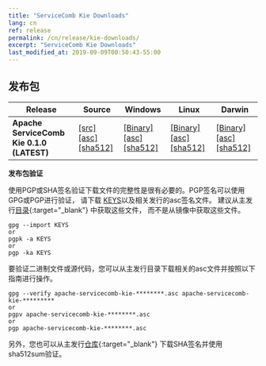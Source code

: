 ```yaml
---
title: "ServiceComb Kie Downloads"
lang: cn
ref: release
permalink: /cn/release/kie-downloads/
excerpt: "ServiceComb Kie Downloads"
last_modified_at: 2019-09-09T00:50:43-55:00
---
```


## 发布包


| Release           |         Source            |           Windows         |           Linux           |           Darwin          |          
| ---------------------- | --------------------------------- | --------------------------------- | --------------------------------- | --------------------------------- |
| **Apache ServiceComb Kie 0.1.0 (LATEST)**    |[[src]](https://apache.org/dyn/closer.cgi/servicecomb/servicecomb-kie/0.1.0/apache-servicecomb-kie-0.1.0-src.tar.gz) [[asc]](https://www.apache.org/dist/servicecomb/servicecomb-kie/0.1.0/apache-servicecomb-kie-0.1.0-src.tar.gz.asc) [[sha512]](https://www.apache.org/dist/servicecomb/servicecomb-kie/0.1.0/apache-servicecomb-kie-0.1.0-src.tar.gz.sha512)     | [[Binary]](https://apache.org/dyn/closer.cgi/servicecomb/servicecomb-kie/0.1.0/apache-servicecomb-kie-0.1.0-windows-amd64.tar.gz) [[asc]](https://www.apache.org/dist/servicecomb/servicecomb-kie/0.1.0/apache-servicecomb-kie-0.1.0-windows-amd64.tar.gz.asc) [[sha512]](https://www.apache.org/dist/servicecomb/servicecomb-kie/0.1.0/apache-servicecomb-kie-0.1.0-windows-amd64.tar.gz.sha512)| [[Binary]](https://apache.org/dyn/closer.cgi/servicecomb/servicecomb-kie/0.1.0/apache-servicecomb-kie-0.1.0-linux-amd64.tar.gz) [[asc]](https://www.apache.org/dist/servicecomb/servicecomb-kie/0.1.0/apache-servicecomb-kie-0.1.0-linux-amd64.tar.gz.asc) [[sha512]](https://www.apache.org/dist/servicecomb/servicecomb-kie/0.1.0/apache-servicecomb-kie-0.1.0-linux-amd64.tar.gz.sha512)|[[Binary]](https://apache.org/dyn/closer.cgi/servicecomb/servicecomb-kie/0.1.0/apache-servicecomb-kie-0.1.0-darwin-amd64.tar.gz) [[asc]](https://www.apache.org/dist/servicecomb/servicecomb-kie/0.1.0/apache-servicecomb-kie-0.1.0-darwin-amd64.tar.gz.asc) [[sha512]](https://www.apache.org/dist/servicecomb/servicecomb-kie/0.1.0/apache-servicecomb-kie-0.1.0-darwin-amd64.tar.gz.sha512) | 

**发布包验证**

使用PGP或SHA签名验证下载文件的完整性是很有必要的。PGP签名可以使用GPG或PGP进行验证，
请下载 [KEYS](https://www.apache.org/dist/servicecomb/KEYS)以及相关发行的asc签名文件。
建议从主发行[目录](https://www.apache.org/dist/servicecomb/servicecomb-kie/){:target="_blank"} 中获取这些文件，
而不是从镜像中获取这些文件。
 ```
 gpg --import KEYS
 or
 pgpk -a KEYS
 or
 pgp -ka KEYS
```
要验证二进制文件或源代码，您可以从主发行目录下载相关的asc文件并按照以下指南进行操作。
```
gpg --verify apache-servicecomb-kie-********.asc apache-servicecomb-kie-*********
or
pgpv apache-servicecomb-kie-********.asc
or
pgp apache-servicecomb-kie-********.asc
```
另外，您也可以从主发行[仓库](https://www.apache.org/dist/servicecomb/servicecomb-kie/){:target="_blank"} 下载SHA签名并使用sha512sum验证。